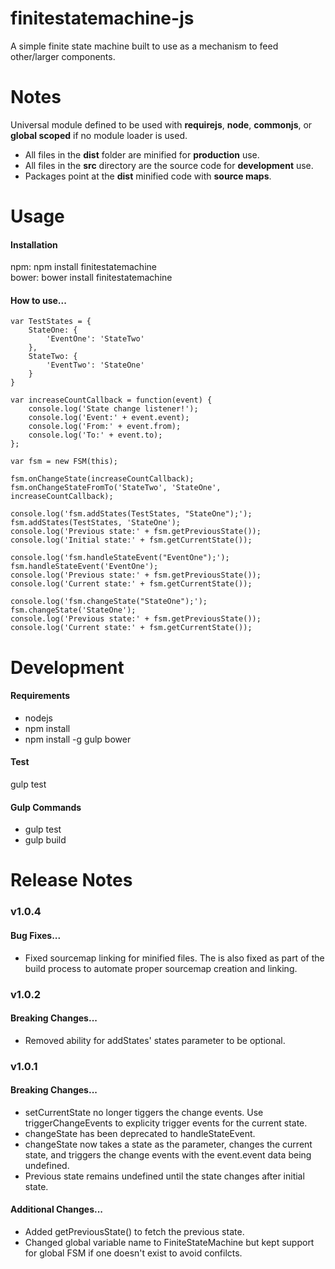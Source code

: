 finitestatemachine-js
=====================

A simple finite state machine built to use as a mechanism to feed other/larger components.

<h1>Notes</h1>

Universal module defined to be used with <b>requirejs</b>, <b>node</b>, <b>commonjs</b>, or <b>global scoped</b> if no module loader is used.

- All files in the <b>dist</b> folder are minified for <b>production</b> use.
- All files in the <b>src</b> directory are the source code for <b>development</b> use.
- Packages point at the <b>dist</b> minified code with <b>source maps</b>.

<h1>Usage</h1>

<h4>Installation</h4>

npm: npm install finitestatemachine<br />
bower: bower install finitestatemachine

<h4>How to use...</h4>

    var TestStates = {
        StateOne: {
            'EventOne': 'StateTwo'
        },
        StateTwo: {
            'EventTwo': 'StateOne'
        }
    }

    var increaseCountCallback = function(event) {
        console.log('State change listener!');
        console.log('Event:' + event.event);
        console.log('From:' + event.from);
        console.log('To:' + event.to);
    };

    var fsm = new FSM(this);

    fsm.onChangeState(increaseCountCallback);
    fsm.onChangeStateFromTo('StateTwo', 'StateOne', increaseCountCallback);

    console.log('fsm.addStates(TestStates, "StateOne");');
    fsm.addStates(TestStates, 'StateOne');
    console.log('Previous state:' + fsm.getPreviousState());
    console.log('Initial state:' + fsm.getCurrentState());

    console.log('fsm.handleStateEvent("EventOne");');
    fsm.handleStateEvent('EventOne');
    console.log('Previous state:' + fsm.getPreviousState());
    console.log('Current state:' + fsm.getCurrentState());

    console.log('fsm.changeState("StateOne");');
    fsm.changeState('StateOne');
    console.log('Previous state:' + fsm.getPreviousState());
    console.log('Current state:' + fsm.getCurrentState());

<h1>Development</h1>

<h4>Requirements</h4>

- nodejs
- npm install
- npm install -g gulp bower

<h4>Test</h4>

gulp test

<h4>Gulp Commands</h4>

- gulp test
- gulp build

<h1>Release Notes</h1>

<h3>v1.0.4</h3>

<h4>Bug Fixes...</h4>

- Fixed sourcemap linking for minified files. The is also fixed as part of the build process to automate proper sourcemap creation and linking.

<h3>v1.0.2</h3>

<h4>Breaking Changes...</h4>

- Removed ability for addStates' states parameter to be optional.

<h3>v1.0.1</h3>

<h4>Breaking Changes...</h4>

- setCurrentState no longer tiggers the change events. Use triggerChangeEvents to explicity trigger events for the current state.
- changeState has been deprecated to handleStateEvent.
- changeState now takes a state as the parameter, changes the current state, and triggers the change events with the event.event data being undefined.
- Previous state remains undefined until the state changes after initial state.

<h4>Additional Changes...</h4>

- Added getPreviousState() to fetch the previous state.
- Changed global variable name to FiniteStateMachine but kept support for global FSM if one doesn't exist to avoid confilcts.
